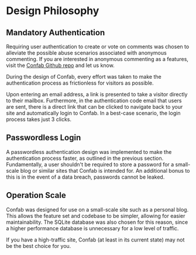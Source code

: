 # Design Philosophy

## Mandatory Authentication 

Requiring user authentication to create or vote on comments was chosen to alleviate the possible abuse scenarios associated with anonymous commenting. If you are interested in anonymous commenting as a features, visit the [Confab Github repo](https://github.com/{{variables.CONFAB_GITHUB_LOCATION}}) and let us know. 

During the design of Confab, every effort was taken to make the authentication process as frictionless for visitors as possible. 

Upon entering an email address, a link is presented to take a visitor directly to their mailbox. Furthermore, in the authentication code email that users are sent, there is a direct link that can be clicked to navigate back to your site and automatically login to Confab. In a best-case scenario, the login process takes just 3 clicks. 

## Passwordless Login

A passwordless authentication design was implemented to make the authentication process faster, as outlined in the previous section. Fundamentally, a user shouldn't be required to store a password for a small-scale blog or similar sites that Confab is intended for. An additional bonus to this is in the event of a data breach, passwords cannot be leaked.

## Operation Scale

Confab was designed for use on a small-scale site such as a personal blog. This allows the feature set and codebase to be simpler, allowing for easier maintainability. The SQLite database was also chosen for this reason, since a higher performance database is unnecessary for a low level of traffic.

If you have a high-traffic site, Confab (at least in its current state) may not be the best choice for you.